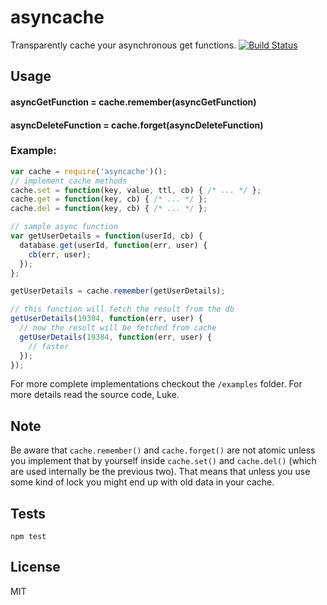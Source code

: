 # asyncache

Transparently cache your asynchronous get functions. [![Build Status](https://travis-ci.org/alessioalex/asyncache.svg?branch=master)](http://travis-ci.org/)

## Usage

#### asyncGetFunction = cache.remember(asyncGetFunction)
#### asyncDeleteFunction = cache.forget(asyncDeleteFunction)

### Example:

```js
var cache = require('asyncache')();
// implement cache methods
cache.set = function(key, value, ttl, cb) { /* ... */ };
cache.get = function(key, cb) { /* ... */ };
cache.del = function(key, cb) { /* ... */ };

// sample async function
var getUserDetails = function(userId, cb) {
  database.get(userId, function(err, user) {
    cb(err, user);
  });
};

getUserDetails = cache.remember(getUserDetails);

// this function will fetch the result from the db
getUserDetails(19384, function(err, user) {
  // now the result will be fetched from cache
  getUserDetails(19384, function(err, user) {
    // faster
  });
});
```

For more complete implementations checkout the `/examples` folder.
For more details read the source code, Luke.

## Note

Be aware that `cache.remember()` and `cache.forget()` are not atomic unless you implement that by yourself inside `cache.set()` and `cache.del()` (which are used internally be the previous two).
That means that unless you use some kind of lock you might end up with old data in your cache.

## Tests

```
npm test
```

## License

MIT
